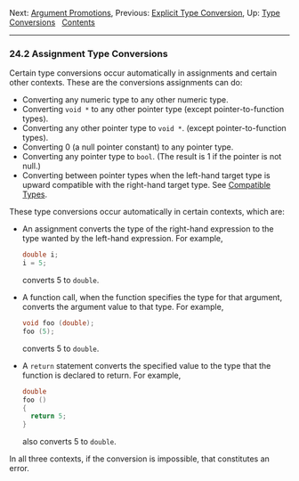 Next: [Argument Promotions](Argument-Promotions.md), Previous:
[Explicit Type Conversion](Explicit-Type-Conversion.md), Up: [Type
Conversions](Type-Conversions.md)  
[Contents](index.md#SEC_Contents "Table of contents")  

------------------------------------------------------------------------


### 24.2 Assignment Type Conversions 


Certain type conversions occur automatically in assignments and certain
other contexts. These are the conversions assignments can do:

-   Converting any numeric type to any other numeric type.
-   Converting `void *` to any other pointer type (except
    pointer-to-function types).
-   Converting any other pointer type to `void *`. (except
    pointer-to-function types).
-   Converting 0 (a null pointer constant) to any pointer type.
-   Converting any pointer type to `bool`. (The result is 1 if the
    pointer is not null.)
-   Converting between pointer types when the left-hand target type is
    upward compatible with the right-hand target type. See [Compatible
    Types](Compatible-Types.md).

These type conversions occur automatically in certain contexts, which
are:

-   An assignment converts the type of the right-hand expression to the
    type wanted by the left-hand expression. For example,

    
    ``` C
    double i;
    i = 5;
    ```
    

    converts 5 to `double`.

-   A function call, when the function specifies the type for that
    argument, converts the argument value to that type. For example,

    
    ``` C
    void foo (double);
    foo (5);
    ```
    

    converts 5 to `double`.

-   A `return` statement converts the specified value to the type that
    the function is declared to return. For example,

    
    ``` C
    double
    foo ()
    {
      return 5;
    }
    ```
    

    also converts 5 to `double`.

In all three contexts, if the conversion is impossible, that constitutes
an error.
